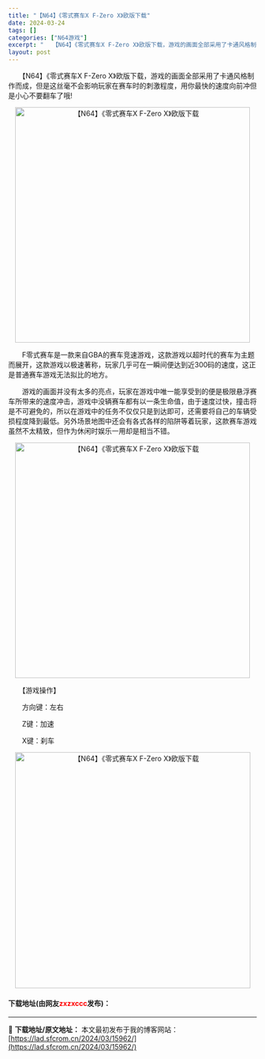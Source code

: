 ```yaml
---
title: "【N64】《零式赛车X F-Zero X》欧版下载"
date: 2024-03-24
tags: []
categories: ["N64游戏"]
excerpt: "　　【N64】《零式赛车X F-Zero X》欧版下载，游戏的画面全部采用了卡通风格制作而成，但是这丝毫不会影响玩家在赛车时的刺激程度，用你最快的速度向前冲但是小心不要翻车了哦! 　　F零式赛车是一款来自GBA的赛车竞速游戏，这款游戏以超时代的赛车为主题而展开，这款游戏以极速著称，玩家几乎可在一瞬间&hellip;"
layout: post
---
```


 <p>　　【N64】《零式赛车X F-Zero X》欧版下载，游戏的画面全部采用了卡通风格制作而成，但是这丝毫不会影响玩家在赛车时的刺激程度，用你最快的速度向前冲但是小心不要翻车了哦!</p> <p align="center"><img align="" border="0" src="https://lad.sfcrom.cn/wp-content/uploads/2024/03/20240324_66003b78e147c.png" width="476" alt="【N64】《零式赛车X F-Zero X》欧版下载" /></p> <p>　　F零式赛车是一款来自GBA的赛车竞速游戏，这款游戏以超时代的赛车为主题而展开，这款游戏以极速著称，玩家几乎可在一瞬间便达到近300码的速度，这正是普通赛车游戏无法拟比的地方。</p> <p>　　游戏的画面并没有太多的亮点，玩家在游戏中唯一能享受到的便是极限悬浮赛车所带来的速度冲击，游戏中没辆赛车都有以一条生命值，由于速度过快，撞击将是不可避免的，所以在游戏中的任务不仅仅只是到达即可，还需要将自己的车辆受损程度降到最低。另外场景地图中还会有各式各样的陷阱等着玩家，这款赛车游戏虽然不太精致，但作为休闲时娱乐一用却是相当不错。</p> <p align="center"><img align="" border="0" src="https://lad.sfcrom.cn/wp-content/uploads/2024/03/20240324_66003b7970a4e.png" width="476" alt="【N64】《零式赛车X F-Zero X》欧版下载" /></p> <p>　　【游戏操作】</p> <p>　　方向键：左右</p> <p>　　Z键：加速</p> <p>　　X键：刹车</p> <p align="center"><img align="" border="0" src="https://lad.sfcrom.cn/wp-content/uploads/2024/03/20240324_66003b7a9dfb2.png" width="477" alt="【N64】《零式赛车X F-Zero X》欧版下载" /></p> <p><h4>下载地址(由网友<font color="red">zxzxccc</font>发布)：</h4></p> 

---
📖 **下载地址/原文地址：** 本文最初发布于我的博客网站：[https://lad.sfcrom.cn/2024/03/15962/](https://lad.sfcrom.cn/2024/03/15962/)
